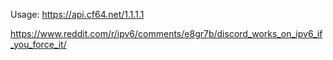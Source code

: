 ---
---
Usage: https://api.cf64.net/1.1.1.1

https://www.reddit.com/r/ipv6/comments/e8gr7b/discord_works_on_ipv6_if_you_force_it/
